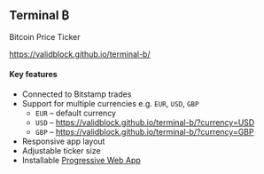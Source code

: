 ## Terminal ₿

Bitcoin Price Ticker

https://validblock.github.io/terminal-b/

#### Key features
* Connected to Bitstamp trades
* Support for multiple currencies e.g. `EUR`, `USD`, `GBP`
  * `EUR` – default currency
  * `USD` – https://validblock.github.io/terminal-b/?currency=USD
  * `GBP` – https://validblock.github.io/terminal-b/?currency=GBP
* Responsive app layout
* Adjustable ticker size
* Installable [Progressive Web App](https://en.wikipedia.org/wiki/Progressive_web_application)

